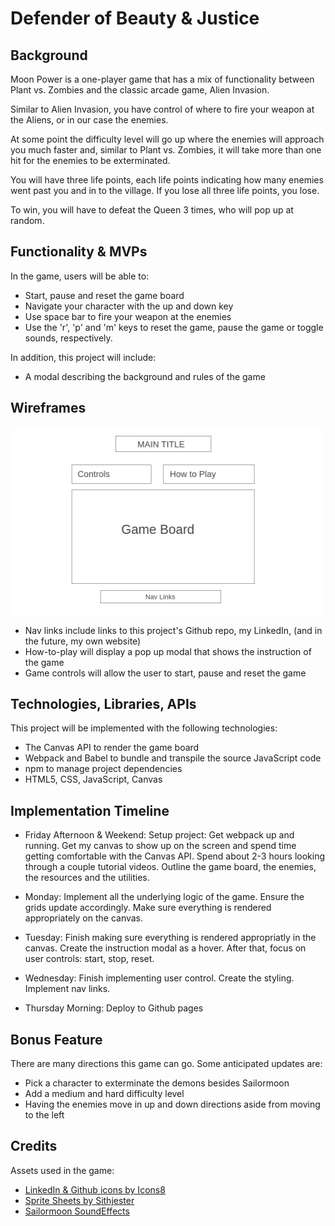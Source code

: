 # **Defender of Beauty & Justice**

## **Background**

Moon Power is a one-player game that has a mix of functionality between Plant vs. Zombies and the classic arcade game, Alien Invasion.

Similar to Alien Invasion, you have control of where to fire your weapon at the Aliens, or in our case the enemies.

At some point the difficulty level will go up where the enemies will approach you much faster and, similar to Plant vs. Zombies, it will take more than one hit for the enemies to be exterminated.

You will have three life points, each life points indicating how many enemies went past you and in to the village. If you lose all three life points, you lose.

To win, you will have to defeat the Queen 3 times, who will pop up at random.

## **Functionality & MVPs**

In the game, users will be able to:
* Start, pause and reset the game board
* Navigate your character with the up and down key
* Use space bar to fire your weapon at the enemies
* Use the 'r', 'p' and 'm' keys to reset the game, pause the game or toggle sounds, respectively.

In addition, this project will include:
* A modal describing the background and rules of the game


## **Wireframes**
<img src="https://github.com/WinnieNg3210/JS_Project/blob/main/WireFrame.png?raw=true" style="height: 300px; width:500px;">

* Nav links include links to this project's Github repo, my LinkedIn, (and in
the future, my own website)
* How-to-play will display a pop up modal that shows the instruction of the game
* Game controls will allow the user to start, pause and reset the game



## **Technologies, Libraries, APIs**

This project will be implemented with the following technologies:
* The Canvas API to render the game board
* Webpack and Babel to bundle and transpile the source JavaScript code
* npm to manage project dependencies
* HTML5, CSS, JavaScript, Canvas

## **Implementation Timeline**

* Friday Afternoon & Weekend: Setup project: Get webpack up and running. 
Get my canvas to show up on the screen and spend time getting comfortable with 
the Canvas API. Spend about 2-3 hours looking through a couple tutorial videos.
Outline the game board, the enemies, the resources and the utilities. 

* Monday: Implement all the underlying logic of the game. Ensure the grids 
update accordingly. Make sure everything is rendered appropriately on the
canvas.

* Tuesday: Finish making sure everything is rendered appropriatly in the 
canvas. Create the instruction modal as a hover.  After that, focus on user 
controls: start, stop, reset.

* Wednesday: Finish implementing user control. Create the styling. Implement
nav links.

* Thursday Morning: Deploy to Github pages

## **Bonus Feature**
There are many directions this game can go. Some anticipated updates are:
* Pick a character to exterminate the demons besides Sailormoon
* Add a medium and hard difficulty level
* Having the enemies move in up and down directions aside from moving to the left

## **Credits**
Assets used in the game:
* [LinkedIn & Github icons by Icons8](https://icons8.com/icon/)
* [Sprite Sheets by Sithjester](http://untamed.wild-refuge.net/rmxpresources.php?characters)
* [Sailormoon SoundEffects](https://www.zedge.net/ringtone/f21edd0c-abf0-3264-9bf1-6f3d459182fa)
